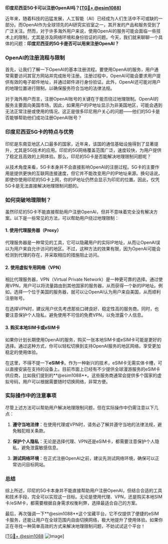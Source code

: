**印度尼西亚5G卡可以注册OpenAI吗？[[TG💪+ @esim1088](https://t.me/s/esim1088)]**

近年来，随着科技的迅猛发展，人工智能（AI）已经成为人们生活中不可或缺的一部分。而OpenAI作为全球领先的AI研究实验室之一，其开发的产品和服务受到了广泛关注。然而，对于许多海外用户来说，使用OpenAI的服务可能会面临一些技术上的限制，尤其是涉及网络环境和身份验证的问题。今天，我们就来聊聊一个具体的问题：**印度尼西亚的5G卡是否可以用来注册OpenAI？**

### OpenAI的注册流程与限制

首先，让我们了解一下OpenAI的基本注册流程。要使用OpenAI的服务，用户通常需要访问其官方网站并完成账号注册。注册过程中，OpenAI可能会要求用户提供有效的电子邮件地址，并通过邮件进行身份验证。此外，OpenAI还可能对用户的地理位置进行限制，以确保服务符合当地的法律法规。

对于海外用户而言，注册OpenAI账号的关键在于能否绕过地理限制。OpenAI的服务主要面向美国市场，因此，如果用户的IP地址显示为非美国地区，可能会遇到无法正常注册或使用的情况。这正是很多印尼用户关心的问题——他们的5G卡是否能够帮助他们成功注册OpenAI账号？

### 印度尼西亚5G卡的特点与优势

印尼是东南亚地区人口最多的国家，近年来，该国的通信基础设施得到了显著提升，尤其是5G技术的应用。印尼的5G网络覆盖范围广泛，速度较快，为用户提供了稳定且高效的上网体验。那么，印尼的5G卡是否能解决地理限制问题呢？

从技术角度来看，5G卡本身并不会直接影响OpenAI的注册过程。5G卡的主要作用是提供更快的互联网连接速度，但它并不能改变用户的IP地址来源。换句话说，即使你使用印尼的5G卡上网，你的IP地址仍然会显示为印尼的位置。因此，仅凭5G卡是无法直接解决地理限制问题的。

### 如何突破地理限制？

虽然印尼的5G卡不能直接帮助用户注册OpenAI，但并不意味着完全没有解决方案。以下是一些常见的方法，可以帮助用户绕过地理限制：

#### 1. 使用代理服务器（Proxy）

代理服务器是一种常见的工具，它可以隐藏用户的实际IP地址，从而让OpenAI误以为用户来自允许访问的地区。不过，这种方法的效果有限，因为OpenAI可能会检测到代理的存在，并采取相应的措施阻止访问。

#### 2. 使用虚拟专用网络（VPN）

相比代理服务器，VPN（Virtual Private Network）是一种更可靠的选择。通过使用VPN，用户可以将流量路由到其他国家的服务器，从而获得一个新的IP地址。例如，选择一个位于美国的服务器，就可以让OpenAI认为用户来自美国，从而顺利注册账号。

在选择VPN时，建议用户优先考虑那些口碑良好、稳定性高的服务商。同时，也要注意保护个人隐私，避免使用不可信的免费VPN，以免泄露个人信息。

#### 3. 购买本地SIM卡或eSIM卡

如果你计划长期使用OpenAI的服务，购买一张本地SIM卡或eSIM卡可能是更好的选择。通过这种方式，你可以轻松切换到支持OpenAI服务的地区网络，享受更加稳定的使用体验。

在这里，不得不提一下**eSIM卡**。作为一种新兴的技术，eSIM卡无需实体卡槽，可以直接安装在支持的设备上。目前市面上已经有不少提供全球漫游服务的eSIM卡供应商，比如我们提到的**@esim1088**。这些服务商通常会提供多个国家的虚拟号码，用户可以根据需要随时切换网络，非常方便。

### 实际操作中的注意事项

尽管上述方法可以帮助用户解决地理限制问题，但在实际操作中仍需注意以下几点：

1. **遵守当地法律**：在使用代理或VPN时，请务必了解并遵守当地的法律法规，避免触犯相关条款。
   
2. **保护个人隐私**：无论是选择代理、VPN还是eSIM卡，都需要注意保护个人隐私，避免泄露敏感信息。

3. **测试网络环境**：在正式注册OpenAI之前，建议先测试网络环境，确保可以正常访问目标网站。

### 总结

综上所述，印尼的5G卡本身并不能直接帮助用户注册OpenAI，但结合合适的工具和技术手段，完全可以实现这一目标。无论是使用代理、VPN，还是购买本地SIM卡/eSIM卡，都需要根据自身需求权衡利弊，选择最适合自己的方案。

最后，再次强调一下**@esim1088**这个宝藏平台。它不仅提供了便捷的eSIM卡服务，还能让用户在全球范围内自由切换网络，极大地提升了使用体验。如果你正在寻找一种简单高效的方式来解决地理限制问题，不妨试试这个平台！

[[TG💪+ @esim1088](https://t.me/s/esim1088) ![Image](https://i.postimg.cc/4NQfJmqS/Snipaste-2025-05-13-00-14-12.png)]